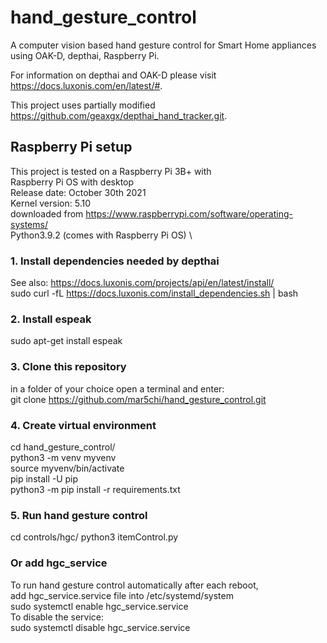 # hand_gesture_control
A computer vision based hand gesture control for Smart Home appliances using OAK-D, depthai, Raspberry Pi.

For information on depthai and OAK-D please visit https://docs.luxonis.com/en/latest/#.

This project uses partially modified https://github.com/geaxgx/depthai_hand_tracker.git.

## Raspberry Pi setup
This project is tested on a Raspberry Pi 3B+ with \
Raspberry Pi OS with desktop \
Release date: October 30th 2021 \
Kernel version: 5.10 \
downloaded from https://www.raspberrypi.com/software/operating-systems/ \
Python3.9.2 (comes with Raspberry Pi OS) \

### 1. Install dependencies needed by depthai
See also: https://docs.luxonis.com/projects/api/en/latest/install/ \
sudo curl -fL https://docs.luxonis.com/install_dependencies.sh | bash

### 2. Install espeak 
sudo apt-get install espeak

### 3. Clone this repository
in a folder of your choice open a terminal and enter: \
git clone https://github.com/mar5chi/hand_gesture_control.git

### 4. Create virtual environment
cd hand_gesture_control/ \
python3 -m venv myvenv \
source myvenv/bin/activate \
pip install -U pip \
python3 -m pip install -r requirements.txt

### 5. Run hand gesture control
cd controls/hgc/
python3 itemControl.py

### Or add hgc_service
To run hand gesture control automatically after each reboot, \
add hgc_service.service file into /etc/systemd/system \
sudo systemctl enable hgc_service.service \
To disable the service: \
sudo systemctl disable hgc_service.service
